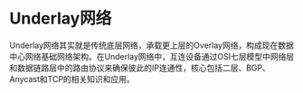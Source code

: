 # Underlay网络

Underlay网络其实就是传统底层网络，承载更上层的Overlay网络，构成现在数据中心网络基础网络架构。在Underlay网络中，互连设备通过OSI七层模型中网络层和数据链路层中的路由协议来确保彼此的IP连通性，核心包括二层、BGP、Anycast和TCP的相关知识和应用。

